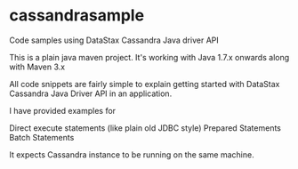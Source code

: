 cassandrasample
===============

Code samples using DataStax Cassandra Java driver API

This is a plain java maven project. It's working with Java 1.7.x onwards along with Maven 3.x

All code snippets are fairly simple to explain getting started with DataStax Cassandra Java Driver API in an application.

I have provided examples for

Direct execute statements (like plain old JDBC style)
Prepared Statements
Batch Statements

It expects Cassandra instance to be running on the same machine.
